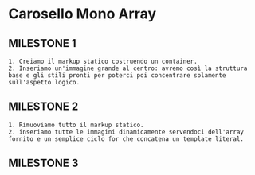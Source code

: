 # Carosello Mono Array

## MILESTONE 1
    1. Creiamo il markup statico costruendo un container.
    2. Inseriamo un'immagine grande al centro: avremo così la struttura base e gli stili pronti per poterci poi concentrare solamente sull'aspetto logico.

## MILESTONE 2
    1. Rimuoviamo tutto il markup statico.
    2. inseriamo tutte le immagini dinamicamente servendoci dell'array fornito e un semplice ciclo for che concatena un template literal.

## MILESTONE 3